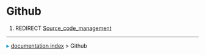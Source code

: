 # Github
1.  REDIRECT [Source_code_management](Source_code_management.md)



---
![](images/Right_arrow.png) [documentation index](../README.md) > Github
